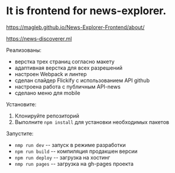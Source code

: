 # It is frontend for news-explorer.

https://magleb.github.io/News-Explorer-Frontend/about/

https://news-discoverer.ml

Реализованы:

- верстка трех страниц согласно макету
- адаптивная верстка для всех разрешений
- настроен Webpack и линтер
- сделан слайдер Flickify с использованием API github
- настроена работа с публичным API-news
- сделано меню для mobile


Установите:

1. Клонируйте репозиторий
2. Выполните `npm install` для установки необходимых пакетов

Запустите:

- `nmp run dev` -- запуск в режиме разработки
- `npm run build` -- компиляция продакшен версии
- `npm run deploy` -- загрузка на хостинг
- `nmp run pages` -- загрузка на gh-pages проекта
